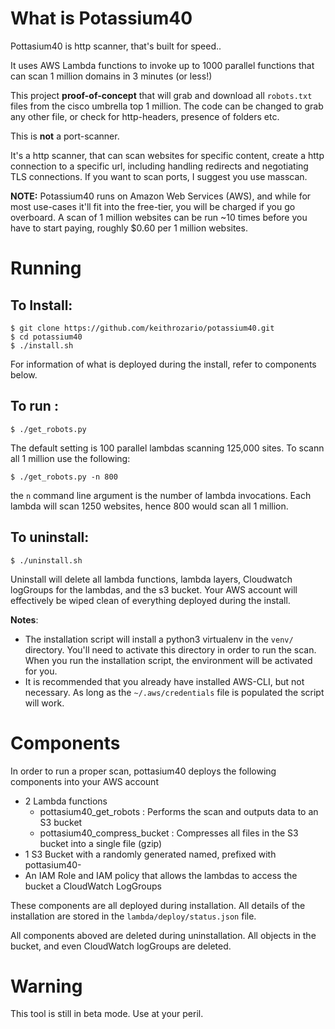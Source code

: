 # What is Potassium40

Pottasium40 is http scanner, that's built for speed..

It uses AWS Lambda functions to invoke up to 1000 parallel functions that can scan 1 million domains in 3 minutes (or less!)

This project **proof-of-concept** that will grab and download all `robots.txt` files from the cisco umbrella top 1 million. The code can be changed to grab any other file, or check for http-headers, presence of folders etc.

This is **not** a port-scanner. 

It's a http scanner, that can scan websites for specific content, create a http connection to a specific url, including handling redirects and negotiating TLS connections. If you want to scan ports, I suggest you use masscan.

**NOTE:** Potassium40 runs on Amazon Web Services (AWS), and while for most use-cases it'll fit into the free-tier, you will be charged if you go overboard. A scan of 1 million websites can be run ~10 times before you have to start paying, roughly $0.60 per 1 million websites.

# Running

## To Install:

    $ git clone https://github.com/keithrozario/potassium40.git
    $ cd potassium40
    $ ./install.sh

For information of what is deployed during the install, refer to components below. 

## To run :

    $ ./get_robots.py

The default setting is 100 parallel lambdas scanning 125,000 sites. To scann all 1 million use the following:

    $ ./get_robots.py -n 800

the `n` command line argument is the number of lambda invocations. Each lambda will scan 1250 websites, hence 800 would scan all 1 million.

## To uninstall:

    $ ./uninstall.sh
 
Uninstall will delete all lambda functions, lambda layers, Cloudwatch logGroups for the lambdas, and the s3 bucket. Your AWS account will effectively be wiped clean of everything deployed during the install.
    
**Notes**: 
* The installation script will install a python3 virtualenv in the `venv/` directory. You'll need to activate this directory in order to run the scan. When you run the installation script, the environment will be activated for you.
* It is recommended that you already have installed AWS-CLI, but not necessary. As long as the `~/.aws/credentials` file is populated the script will work.
 

# Components

In order to run a proper scan, pottasium40 deploys the following components into your AWS account

* 2 Lambda functions
    * pottasium40_get_robots : Performs the scan and outputs data to an S3 bucket
    * pottasium40_compress_bucket : Compresses all files in the S3 bucket into a single file (gzip)
* 1 S3 Bucket with a randomly generated named, prefixed with pottasium40-
* An IAM Role and IAM policy that allows the lambdas to access the bucket a CloudWatch LogGroups

These components are all deployed during installation. All details of the installation are stored in the `lambda/deploy/status.json` file.

All components aboved are deleted during uninstallation. All objects in the bucket, and even CloudWatch logGroups are deleted. 

# Warning

This tool is still in beta mode. Use at your peril.
   